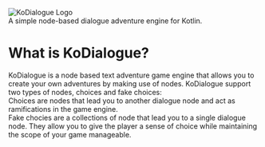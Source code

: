 ![KoDialogue Logo](https://i.imgur.com/ClGK8tX.png)  
A simple node-based dialogue adventure engine for Kotlin.

# What is KoDialogue?
KoDialogue is a node based text adventure game engine that allows you to create your own adventures by making use of nodes. KoDialogue support two types of nodes, choices and fake choices:  
Choices are nodes that lead you to another dialogue node and act as ramifications in the game engine.  
Fake chocies are a collections of node that lead you to a single dialogue node. They allow you to give the player a sense of choice while maintaining the scope of your game manageable.
